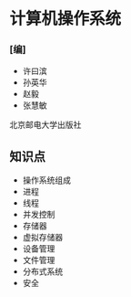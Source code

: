# 计算机操作系统
### [编]
 * 许曰滨
 * 孙英华
 * 赵毅
 * 张慧敏


北京邮电大学出版社
## 知识点
 * 操作系统组成
 * 进程
 * 线程
 * 并发控制
 * 存储器
 * 虚拟存储器
 * 设备管理
 * 文件管理
 * 分布式系统
 * 安全
